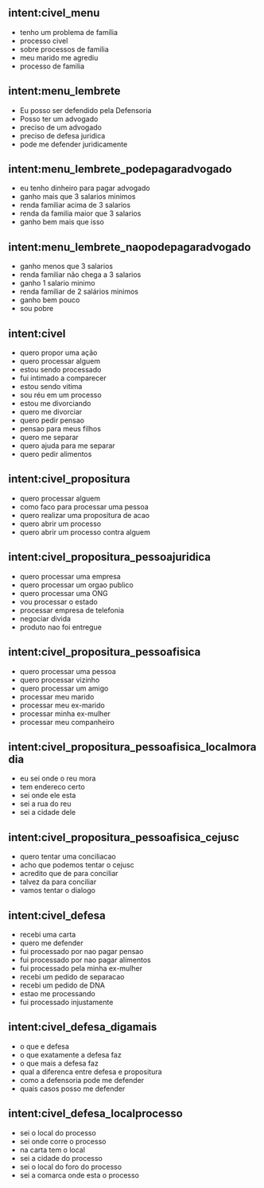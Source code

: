 ## intent:civel_menu
-  tenho um problema de família
-  processo civel
-  sobre processos de familia
-  meu marido me agrediu
-  processo de familia

## intent:menu_lembrete
-  Eu posso ser defendido pela Defensoria
-  Posso ter um advogado
-  preciso de um advogado
-  preciso de defesa juridica
-  pode me defender juridicamente
  

## intent:menu_lembrete_podepagaradvogado
- eu tenho dinheiro para pagar advogado 
- ganho mais que 3 salarios minimos
- renda familiar acima de 3 salarios
- renda da familia maior que 3 salarios
- ganho bem mais que isso


## intent:menu_lembrete_naopodepagaradvogado
- ganho menos que 3 salarios
- renda familiar não chega a 3 salarios
- ganho 1 salario minimo
- renda familiar de 2 salários minimos
- ganho bem pouco
- sou pobre

## intent:civel
- quero propor uma ação 
- quero processar alguem
- estou sendo processado
- fui intimado a comparecer
- estou sendo vitima
- sou réu em um processo
- estou me divorciando
- quero me divorciar
- quero pedir pensao
- pensao para meus filhos
- quero me separar
- quero ajuda para me separar
- quero pedir alimentos

## intent:civel_propositura
-  quero processar alguem
-  como faco para processar uma pessoa
-  quero realizar uma propositura de acao
-  quero abrir um processo
-  quero abrir um processo contra alguem
  
  
## intent:civel_propositura_pessoajuridica
- quero processar uma empresa 
- quero processar um orgao publico
- quero processar uma ONG
- vou processar o estado
- processar empresa de telefonia 
- negociar divida
- produto nao foi entregue 

## intent:civel_propositura_pessoafisica
-  quero processar uma pessoa
-  quero processar vizinho
-  quero processar um amigo
-  processar meu marido
-  processar meu ex-marido
-  processar minha ex-mulher
-  processar meu companheiro

## intent:civel_propositura_pessoafisica_localmoradia
- eu sei onde o reu mora
- tem endereco certo
- sei onde ele esta
- sei a rua do reu 
- sei a cidade dele
  

## intent:civel_propositura_pessoafisica_cejusc
- quero tentar uma conciliacao 
- acho que podemos tentar o cejusc
- acredito que de para conciliar
- talvez da para conciliar
- vamos tentar o dialogo 
  

## intent:civel_defesa
- recebi uma carta  
- quero me defender
- fui processado por nao pagar pensao 
- fui processado por nao pagar alimentos 
- fui processado pela minha ex-mulher
- recebi um pedido de separacao 
- recebi um pedido de DNA 
- estao me processando 
- fui processado injustamente 

## intent:civel_defesa_digamais
- o que e defesa 
- o que exatamente a defesa faz 
- o que mais a defesa faz
- qual a diferenca entre defesa e propositura 
- como a defensoria pode me defender 
- quais casos posso me defender 

## intent:civel_defesa_localprocesso
- sei o local do processo 
- sei onde corre o processo 
- na carta tem o local 
- sei a cidade do processo 
- sei o local do foro do processo 
- sei a comarca onde esta o processo